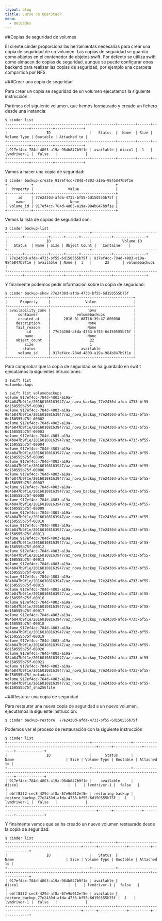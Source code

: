 ```yaml
---
layout: blog
tittle: Curso de OpenStack
menu:
  - Unidades
---
```


##Copias de seguridad de volumes

El cliente cinder proporciona las herramientas necesarias para crear una copia de seguridad de un volumen. Las copias de seguridad se guardar como objetos en el contenedor de objetos swift. Por defecto se utiliza swift como almacen de copias de seguridad, aunque se puede configurar otros backend para realizar las copias de seguridad, por ejemplo una coarpeta compartida por NFS.

###Crear una copia de seguridad

Para crear un copia se seguridad de un volumen ejecutamos la siguiente instrucción:

Partimos del siguiente volumen, que hemos formateado y creado un fichero desde una instancia:

	$ cinder list
	+--------------------------------------+-----------+--------+------+-------------+----------+-------------+
	|                  ID                  |   Status  |  Name  | Size | Volume Type | Bootable | Attached to |
	+--------------------------------------+-----------+--------+------+-------------+----------+-------------+
	| 917ef4cc-784d-4803-a19a-984b847b9f1e | available | disco1 |  1   | lvmdriver-1 |  false   |             |
	+--------------------------------------+-----------+--------+------+-------------+----------+-------------+

Vamos a hacer una copia de seguridad:

	$ cinder backup-create 917ef4cc-784d-4803-a19a-984b847b9f1e
	+-----------+--------------------------------------+
	|  Property |                Value                 |
	+-----------+--------------------------------------+
	|     id    | 77e2430d-afda-4733-bf55-6d150555b75f |
	|    name   |                 None                 |
	| volume_id | 917ef4cc-784d-4803-a19a-984b847b9f1e |
	+-----------+--------------------------------------+


Vemos la lista de copias de seguridad con:

	$ cinder backup-list
	+--------------------------------------+--------------------------------------+-----------+------+------+--------------+---------------+
	|                  ID                  |              Volume ID               |   Status  | Name | Size | Object Count |   Container   |
	+--------------------------------------+--------------------------------------+-----------+------+------+--------------+---------------+
	| 77e2430d-afda-4733-bf55-6d150555b75f | 917ef4cc-784d-4803-a19a-984b847b9f1e | available | None |  1   |      22      | volumebackups |
	+--------------------------------------+--------------------------------------+-----------+------+------+--------------+---------------+

Y finalmente podemos pedir información sobre la copia de seguridad:

	$ cinder backup-show 77e2430d-afda-4733-bf55-6d150555b75f
	+-------------------+--------------------------------------+
	|      Property     |                Value                 |
	+-------------------+--------------------------------------+
	| availability_zone |                 nova                 |
	|     container     |            volumebackups             |
	|     created_at    |      2016-01-08T16:39:47.000000      |
	|    description    |                 None                 |
	|    fail_reason    |                 None                 |
	|         id        | 77e2430d-afda-4733-bf55-6d150555b75f |
	|        name       |                 None                 |
	|    object_count   |                  22                  |
	|        size       |                  1                   |
	|       status      |              available               |
	|     volume_id     | 917ef4cc-784d-4803-a19a-984b847b9f1e |
	+-------------------+--------------------------------------+

Para comprobar que la copia de seguridad se ha guardado en swifit ejecutamos la siguientes intrucciones:

	$ swift list
	volumebackups

	$ swift list volumebackups
	volume_917ef4cc-784d-4803-a19a-984b847b9f1e/20160108163947/az_nova_backup_77e2430d-afda-4733-bf55-6d150555b75f-00001
	volume_917ef4cc-784d-4803-a19a-984b847b9f1e/20160108163947/az_nova_backup_77e2430d-afda-4733-bf55-6d150555b75f-00002
	volume_917ef4cc-784d-4803-a19a-984b847b9f1e/20160108163947/az_nova_backup_77e2430d-afda-4733-bf55-6d150555b75f-00003
	volume_917ef4cc-784d-4803-a19a-984b847b9f1e/20160108163947/az_nova_backup_77e2430d-afda-4733-bf55-6d150555b75f-00004
	volume_917ef4cc-784d-4803-a19a-984b847b9f1e/20160108163947/az_nova_backup_77e2430d-afda-4733-bf55-6d150555b75f-00005
	volume_917ef4cc-784d-4803-a19a-984b847b9f1e/20160108163947/az_nova_backup_77e2430d-afda-4733-bf55-6d150555b75f-00006
	volume_917ef4cc-784d-4803-a19a-984b847b9f1e/20160108163947/az_nova_backup_77e2430d-afda-4733-bf55-6d150555b75f-00007
	volume_917ef4cc-784d-4803-a19a-984b847b9f1e/20160108163947/az_nova_backup_77e2430d-afda-4733-bf55-6d150555b75f-00008
	volume_917ef4cc-784d-4803-a19a-984b847b9f1e/20160108163947/az_nova_backup_77e2430d-afda-4733-bf55-6d150555b75f-00009
	volume_917ef4cc-784d-4803-a19a-984b847b9f1e/20160108163947/az_nova_backup_77e2430d-afda-4733-bf55-6d150555b75f-00010
	volume_917ef4cc-784d-4803-a19a-984b847b9f1e/20160108163947/az_nova_backup_77e2430d-afda-4733-bf55-6d150555b75f-00011
	volume_917ef4cc-784d-4803-a19a-984b847b9f1e/20160108163947/az_nova_backup_77e2430d-afda-4733-bf55-6d150555b75f-00012
	volume_917ef4cc-784d-4803-a19a-984b847b9f1e/20160108163947/az_nova_backup_77e2430d-afda-4733-bf55-6d150555b75f-00013
	volume_917ef4cc-784d-4803-a19a-984b847b9f1e/20160108163947/az_nova_backup_77e2430d-afda-4733-bf55-6d150555b75f-00014
	volume_917ef4cc-784d-4803-a19a-984b847b9f1e/20160108163947/az_nova_backup_77e2430d-afda-4733-bf55-6d150555b75f-00015
	volume_917ef4cc-784d-4803-a19a-984b847b9f1e/20160108163947/az_nova_backup_77e2430d-afda-4733-bf55-6d150555b75f-00016
	volume_917ef4cc-784d-4803-a19a-984b847b9f1e/20160108163947/az_nova_backup_77e2430d-afda-4733-bf55-6d150555b75f-00017
	volume_917ef4cc-784d-4803-a19a-984b847b9f1e/20160108163947/az_nova_backup_77e2430d-afda-4733-bf55-6d150555b75f-00018
	volume_917ef4cc-784d-4803-a19a-984b847b9f1e/20160108163947/az_nova_backup_77e2430d-afda-4733-bf55-6d150555b75f-00019
	volume_917ef4cc-784d-4803-a19a-984b847b9f1e/20160108163947/az_nova_backup_77e2430d-afda-4733-bf55-6d150555b75f-00020
	volume_917ef4cc-784d-4803-a19a-984b847b9f1e/20160108163947/az_nova_backup_77e2430d-afda-4733-bf55-6d150555b75f-00021
	volume_917ef4cc-784d-4803-a19a-984b847b9f1e/20160108163947/az_nova_backup_77e2430d-afda-4733-bf55-6d150555b75f_metadata
	volume_917ef4cc-784d-4803-a19a-984b847b9f1e/20160108163947/az_nova_backup_77e2430d-afda-4733-bf55-6d150555b75f_sha256file

###Resturar una copia de seguridad

Para restaurar una nueva copia de seguridad a un nuevo volumen, ejecutamos la siguiente instrucción:

	$ cinder backup-restore  77e2430d-afda-4733-bf55-6d150555b75f

Podemos ver el proceso de restauración con la siguiente instrucción:

	$ cinder list
	+--------------------------------------+------------------+-----------------------------------------------------+------+-------------+----------+-------------+
	|                  ID                  |      Status      |                         Name                        | Size | Volume Type | Bootable | Attached to |
	+--------------------------------------+------------------+-----------------------------------------------------+------+-------------+----------+-------------+
	| 917ef4cc-784d-4803-a19a-984b847b9f1e |    available     |                        disco1                       |  1   | lvmdriver-1 |  false   |             |
	| ebff83f2-cec8-429d-af8a-67e9d012ef5e | restoring-backup | restore_backup_77e2430d-afda-4733-bf55-6d150555b75f |  1   | lvmdriver-1 |  false   |             |
	+--------------------------------------+------------------+-----------------------------------------------------+------+-------------+----------+-------------+	

Y finalmente vemos que se ha creado un  nuevo volumen restaurado desde la copia de seguridad:

	$ cinder list
	+--------------------------------------+-----------+-----------------------------------------------------+------+-------------+----------+-------------+
	|                  ID                  |   Status  |                         Name                        | Size | Volume Type | Bootable | Attached to |
	+--------------------------------------+-----------+-----------------------------------------------------+------+-------------+----------+-------------+
	| 917ef4cc-784d-4803-a19a-984b847b9f1e | available |                        disco1                       |  1   | lvmdriver-1 |  false   |             |
	| ebff83f2-cec8-429d-af8a-67e9d012ef5e | available | restore_backup_77e2430d-afda-4733-bf55-6d150555b75f |  1   | lvmdriver-1 |  false   |             |
	+--------------------------------------+-----------+-----------------------------------------------------+------+-------------+----------+-------------+
